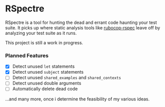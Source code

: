 # RSpectre

RSpectre is a tool for hunting the dead and errant code haunting your test suite. It picks up where static analysis tools like [rubocop-rspec](https://github.com/backus/rubocop-rspec) leave off by analyzing your test suite as it runs.

This project is still a work in progress.

### Planned Features

- [x] Detect unused `let` statements
- [x] Detect unused `subject` statements
- [ ] Detect unused `shared_examples` and `shared_contexts`
- [ ] Detect unused double arguments
- [ ] Automatically delete dead code

...and many more, once i determine the feasibility of my various ideas.
